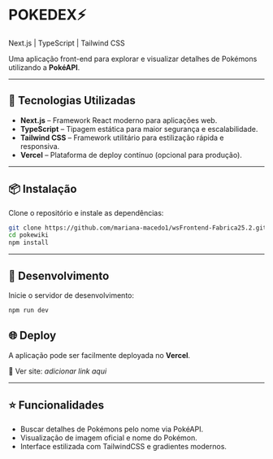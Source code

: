 
# POKEDEX⚡️

Next.js | TypeScript | Tailwind CSS

Uma aplicação front-end para explorar e visualizar detalhes de Pokémons utilizando a **PokéAPI**.

---

## 🚀 Tecnologias Utilizadas

* **Next.js** – Framework React moderno para aplicações web.
* **TypeScript** – Tipagem estática para maior segurança e escalabilidade.
* **Tailwind CSS** – Framework utilitário para estilização rápida e responsiva.
* **Vercel** – Plataforma de deploy contínuo (opcional para produção).

---

## 📦 Instalação

Clone o repositório e instale as dependências:

```bash
git clone https://github.com/mariana-macedo1/wsFrontend-Fabrica25.2.git
cd pokewiki
npm install
```

---

## 🧪 Desenvolvimento

Inicie o servidor de desenvolvimento:

```bash
npm run dev
```

## 🌐 Deploy

A aplicação pode ser facilmente deployada no **Vercel**.

🔗 Ver site: *adicionar link aqui*

---

## ⭐ Funcionalidades

* Buscar detalhes de Pokémons pelo nome via PokéAPI.
* Visualização de imagem oficial e nome do Pokémon.
* Interface estilizada com TailwindCSS e gradientes modernos.

